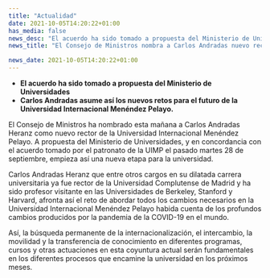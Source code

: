 ```yaml
---
title: "Actualidad"   
date: 2021-10-05T14:20:22+01:00
has_media: false
news_desc: "El acuerdo ha sido tomado a propuesta del Ministerio de Universidades Carlos Andradas asume así los nuevos retos para el futuro de la Universidad Internacional Menéndez Pelayo."
news_title: "El Consejo de Ministros nombra a Carlos Andradas nuevo rector de la Universidad Internacional Menéndez Pelayo."

news_date: 2021-10-05T14:20:22+01:00
---
```

<ul>
<li><b>El acuerdo ha sido tomado a propuesta del Ministerio de Universidades</b></li>
<li><b>Carlos Andradas asume así los nuevos retos para el futuro de la Universidad Internacional Menéndez Pelayo.</b></li>
</ul>
<p>El Consejo de Ministros ha nombrado esta mañana a Carlos Andradas Heranz como nuevo rector de la Universidad Internacional Menéndez Pelayo. A propuesta del Ministerio de Universidades, y en concordancia con el acuerdo tomado por el patronato de la UIMP el pasado martes 28 de septiembre, empieza así una nueva etapa para la universidad.</p>
<p>Carlos Andradas Heranz que entre otros cargos en su dilatada carrera universitaria ya fue rector de la Universidad Complutense de Madrid y ha sido profesor visitante en las Universidades de Berkeley, Stanford y Harvard, afronta así el reto de abordar todos los cambios necesarios en la Universidad Internacional Menéndez Pelayo habida cuenta de los profundos cambios producidos por la pandemia de la COVID-19 en el mundo.</p>
<p>Así, la búsqueda permanente de la internacionalización, el intercambio, la movilidad y la transferencia de conocimiento en diferentes programas, cursos y otras actuaciones en esta coyuntura actual serán fundamentales en los diferentes procesos que encamine la universidad en los próximos meses.</p>